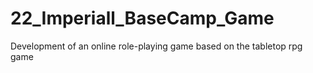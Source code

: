 # 22_Imperiall_BaseCamp_Game
Development of an online role-playing game based on the tabletop rpg game
